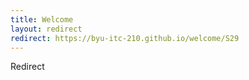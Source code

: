```yaml
---
title: Welcome
layout: redirect
redirect: https://byu-itc-210.github.io/welcome/S29
---
```

Redirect